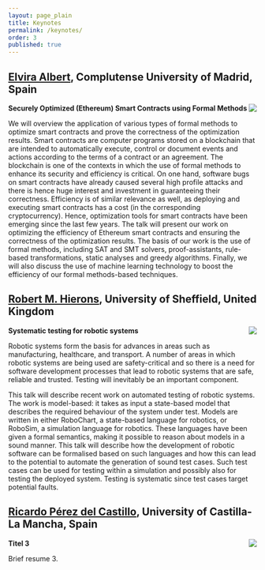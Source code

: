 ```yaml
---
layout: page_plain
title: Keynotes
permalink: /keynotes/
order: 3
published: true
---
```


## [Elvira Albert](https://costa.fdi.ucm.es/~elvira/), Complutense University of Madrid, Spain

<img src="{{ site.baseurl }}{% link assets/images/people/elvira.jpg %}" class="imageSpeaker" align="right"/>

<!-- <p style="min-height: 170px;">


<br/>

</p>

-->

**Securely Optimized (Ethereum) Smart Contracts using Formal Methods** 

We will overview the application of various types of formal methods to optimize smart contracts and prove the correctness of the optimization results. Smart contracts are computer programs stored on a blockchain that are intended to automatically execute, control or document events and actions according to the terms of a contract or an agreement. The blockchain is one of the contexts in which the use of formal methods to enhance its security and efficiency is critical. On one hand, software bugs on smart contracts have already caused several high profile attacks and there is hence huge interest and investment in guaranteeing their correctness. Efficiency is of similar relevance as well, as deploying and executing smart contracts has a cost (in the corresponding cryptocurrency). Hence, optimization tools for smart contracts have been emerging since the last few years. The talk will present our work on optimizing the efficiency of Ethereum smart contracts and ensuring the correctness of the optimization results. The basis of our work is the use of formal methods, including SAT and SMT solvers, proof-assistants, rule-based transformations, static analyses and greedy algorithms. Finally, we will also discuss the use of machine learning technology to boost the efficiency of our formal methods-based techniques.




## [Robert M. Hierons](https://sheffield.ac.uk/cs/people/academic/rob-hierons), University of Sheffield, United Kingdom

 <img src="{{ site.baseurl }}{% link assets/images/people/Rob-Hierons.jpeg %}" class="imageSpeaker" align="right"/>

<!-- <p style="min-height: 170px;">


<br/>

</p>

-->

**Systematic testing for robotic systems** 

Robotic systems form the basis for advances in areas such as manufacturing, healthcare, and transport. A number of areas in which robotic systems are being used are safety-critical and so there is a need for software development processes that lead to robotic systems that are safe, reliable and trusted. Testing will inevitably be an important component.

This talk will describe recent work on automated testing of robotic systems. The work is model-based: it takes as input a state-based model that describes the required behaviour of the system under test. Models are written in either RoboChart, a state-based language for robotics, or RoboSim, a simulation language for robotics. These languages have been given a formal semantics, making it possible to reason about models in a sound manner. This talk will describe how the development of robotic software can be formalised based on such languages and how this can lead to the potential to automate the generation of sound test cases. Such test cases can be used for testing within a simulation and possibly also for testing the deployed system. Testing is systematic since test cases target potential faults.




## [Ricardo Pérez del Castillo](https://directorio.uclm.es/persona.aspx?cod=ljw6FAsEQFZTBxXyu0dpH57wWYg5JNLhZp9qwGYAAcM=), University of Castilla-La Mancha, Spain 

 <img src="{{ site.baseurl }}{% link assets/images/people/Ricardo-Perez.jpg %}" class="imageSpeaker" align="right"/>

<!-- <p style="min-height: 170px;">


<br/>

</p>

-->

**Titel 3** 

Brief resume 3.


